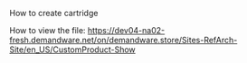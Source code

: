 How to create cartridge

How to view the file:
https://dev04-na02-fresh.demandware.net/on/demandware.store/Sites-RefArch-Site/en_US/CustomProduct-Show
